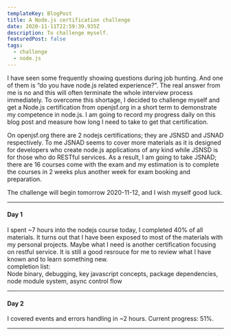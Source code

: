```yaml
---
templateKey: BlogPost
title: A Node.js certification challenge
date: 2020-11-11T22:59:39.935Z
description: To challenge myself.
featuredPost: false
tags:
  - challenge
  - node.js
---
```

I have seen some frequently showing questions during job hunting. And one of them is “do you have node.js related experience?”. The real answer from me is no and this will often terminate the whole interview process immediately. To overcome this shortage, I decided to challenge myself and get a Node.js certification from openjsf.org in a short term to demonstrate my competence in node.js. I am going to record my progress daily on this blog post and measure how long I need to take to get that certification.

On openjsf.org there are 2 nodejs certifications; they are JSNSD and JSNAD respectively. To me JSNAD seems to cover more materials as it is designed for developers who create node.js applications of any kind while JSNSD is for those who do RESTful services. As a result, I am going to take JSNAD; there are 16 courses come with the exam and my estimation is to complete the courses in 2 weeks plus another week for exam booking and preparation. 

The challenge will begin tomorrow 2020-11-12, and I wish myself good luck.

---
#### Day 1
I spent ~7 hours into the nodejs course today, I completed 40% of all materials.
It turns out that I have been exposed to most of the materials with my personal projects.
Maybe what I need is another certification focusing on restful service. 
It is still a good resrouce for me to review what I have known and to learn something new.\
completion list:\
Node binary, debugging, key javascript concepts, package dependencies, node module system,  async control flow

--- 
#### Day 2
I covered events and errors handling in ~2 hours. Current progress: 51%.

---
